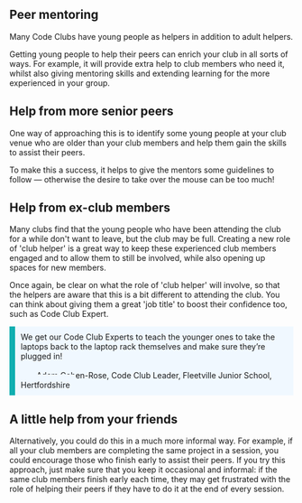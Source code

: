 ## Peer mentoring

Many Code Clubs have young people as helpers in addition to adult helpers.

Getting young people to help their peers can enrich your club in all sorts of ways. For example, it will provide extra help to club members who need it, whilst also giving mentoring skills and extending learning for the more experienced in your group.

## Help from more senior peers

One way of approaching this is to identify some young people at your club venue who are older than your club members and help them gain the skills to assist their peers.

To make this a success, it helps to give the mentors some guidelines to follow — otherwise the desire to take over the mouse can be too much!

## Help from ex-club members

Many clubs find that the young people who have been attending the club for a while don't want to leave, but the club may be full. Creating a new role of 'club helper' is a great way to keep these experienced club members engaged and to allow them to still be involved, while also opening up spaces for new members.

Once again, be clear on what the role of 'club helper' will involve, so that the helpers are aware that this is a bit different to attending the club. You can think about giving them a great 'job title' to boost their confidence too, such as Code Club Expert.

<p style='border-left: solid; border-width:10px; border-color: #0faeb0; background-color: aliceblue; padding: 10px;'>
We get our Code Club Experts to teach the younger ones to take the laptops back to the laptop rack themselves and make sure they’re plugged in!<br><br>
<span style= "text-align:right; background-color: aliceblue; padding: 10px;">— Adam Cohen-Rose, Code Club Leader, Fleetville Junior School, Hertfordshire</span>
</p>

## A little help from your friends

Alternatively, you could do this in a much more informal way. For example, if all your club members are completing the same project in a session, you could encourage those who finish early to assist their peers. If you try this approach, just make sure that you keep it occasional and informal: if the same club members finish early each time, they may get frustrated with the role of helping their peers if they have to do it at the end of every session.
